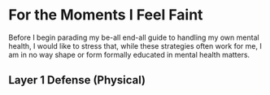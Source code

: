 # For the Moments I Feel Faint

Before I begin parading my be-all end-all guide to handling my own mental health, I would like to stress that, while these strategies often work for me, I am in no way shape or form formally educated in mental health matters.

## Layer 1 Defense (Physical)
